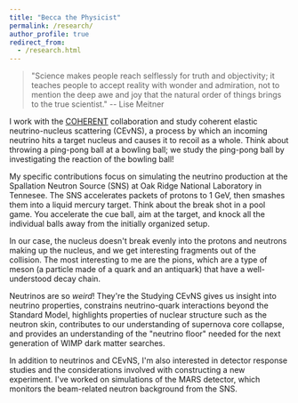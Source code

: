 ```yaml
---
title: "Becca the Physicist"
permalink: /research/
author_profile: true
redirect_from: 
  - /research.html
---
```


>"Science makes people reach selflessly for truth and objectivity; it
 teaches people to accept reality with wonder and admiration, not to
 mention the deep awe and joy that the natural order of things brings
 to the true scientist." -- Lise Meitner

I work with the [COHERENT](https://sites.duke.edu/coherent/)
collaboration and study coherent elastic neutrino-nucleus scattering
(CEvNS), a process by which an incoming neutrino hits a target nucleus
and causes it to recoil as a whole.  Think about throwing a ping-pong
ball at a bowling ball; we study the ping-pong ball by investigating
the reaction of the bowling ball!

My specific contributions focus on simulating the neutrino production
at the Spallation Neutron Source (SNS) at Oak Ridge National
Laboratory in Tennesee.  The SNS accelerates packets of protons to 1
GeV, then smashes them into a liquid mercury target.  Think about the
break shot in a pool game.  You accelerate the cue ball, aim at the
target, and knock all the individual balls away from the initially
organized setup.

In our case, the nucleus doesn't break evenly into the protons and
neutrons making up the nucleus, and we get interesting fragments out
of the collision.  The most interesting to me are the pions, which are
a type of meson (a particle made of a quark and an antiquark) that
have a well-understood decay chain.

Neutrinos are so _weird_!  They're the Studying CEvNS gives us insight into neutrino properties,
constrains neutrino-quark interactions beyond the Standard Model,
highlights properties of nuclear structure such as the neutron skin,
contributes to our understanding of supernova core collapse, and
provides an understanding of the "neutrino floor" needed for the next
generation of WIMP dark matter searches.

In addition to neutrinos and CEvNS, I'm also interested in detector
response studies and the considerations involved with constructing a
new experiment.  I've worked on simulations of the MARS detector,
which monitors the beam-related neutron background from the SNS.